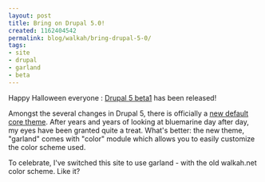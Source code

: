 ```yaml
---
layout: post
title: Bring on Drupal 5.0!
created: 1162404542
permalink: blog/walkah/bring-drupal-5-0/
tags:
- site
- drupal
- garland
- beta
---
```

<p>Happy Halloween everyone : <a href="http://drupal.org/drupal-5.0-beta1">Drupal 5 beta1</a> has been released!</p>
<p>Amongst the several changes in Drupal 5, there is officially a <a href="http://drupal.org/node/91964">new default core theme</a>. After years and years of looking at bluemarine day after day, my eyes have been granted quite a treat. What's better: the new theme, "garland" comes with "color" module which allows you to easily customize the color scheme used.</p>
<p>To celebrate, I've switched this site to use garland - with the old walkah.net color scheme. Like it?</p>
